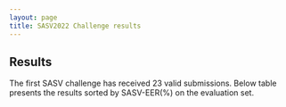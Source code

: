 ```yaml
---
layout: page
title: SASV2022 Challenge results
---
```


## Results
The first SASV challenge has received 23 valid submissions. Below table presents the results sorted by SASV-EER(%) on the evaluation set.

